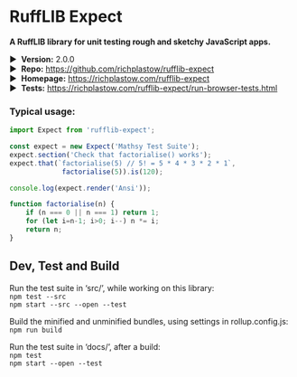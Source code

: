 # RuffLIB Expect

__A RuffLIB library for unit testing rough and sketchy JavaScript apps.__

▶&nbsp; __Version:__ 2.0.0  
▶&nbsp; __Repo:__ <https://github.com/richplastow/rufflib-expect>  
▶&nbsp; __Homepage:__ <https://richplastow.com/rufflib-expect>  
▶&nbsp; __Tests:__ <https://richplastow.com/rufflib-expect/run-browser-tests.html>  


### Typical usage:

```js
import Expect from 'rufflib-expect';

const expect = new Expect('Mathsy Test Suite');
expect.section('Check that factorialise() works');
expect.that(`factorialise(5) // 5! = 5 * 4 * 3 * 2 * 1`,
             factorialise(5)).is(120);

console.log(expect.render('Ansi'));

function factorialise(n) {
    if (n === 0 || n === 1) return 1;
    for (let i=n-1; i>0; i--) n *= i;
    return n;
}
```


## Dev, Test and Build

Run the test suite in ‘src/’, while working on this library:  
`npm test --src`  
`npm start --src --open --test`  

Build the minified and unminified bundles, using settings in rollup.config.js:  
`npm run build`

Run the test suite in ‘docs/’, after a build:  
`npm test`  
`npm start --open --test`  
